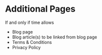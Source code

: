 # Additional Pages

If and only if time allows

- Blog page
- Blog article(s) to be linked from blog page
- Terms & Conditions
- Privacy Policy
